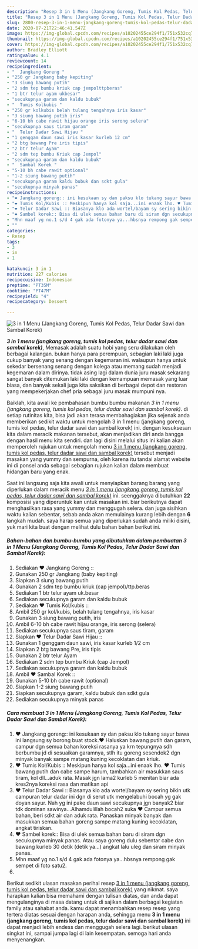 ```yaml
---
description: "Resep 3 in 1 Menu (Jangkang Goreng, Tumis Kol Pedas, Telur Dadar Sawi dan Sambal Korek), Bisa Manjain Lidah"
title: "Resep 3 in 1 Menu (Jangkang Goreng, Tumis Kol Pedas, Telur Dadar Sawi dan Sambal Korek), Bisa Manjain Lidah"
slug: 2800-resep-3-in-1-menu-jangkang-goreng-tumis-kol-pedas-telur-dadar-sawi-dan-sambal-korek-bisa-manjain-lidah
date: 2020-07-21T22:46:41.547Z
image: https://img-global.cpcdn.com/recipes/a10202455ce294f1/751x532cq70/3-in-1-menu-jangkang-goreng-tumis-kol-pedas-telur-dadar-sawi-dan-sambal-korek-foto-resep-utama.jpg
thumbnail: https://img-global.cpcdn.com/recipes/a10202455ce294f1/751x532cq70/3-in-1-menu-jangkang-goreng-tumis-kol-pedas-telur-dadar-sawi-dan-sambal-korek-foto-resep-utama.jpg
cover: https://img-global.cpcdn.com/recipes/a10202455ce294f1/751x532cq70/3-in-1-menu-jangkang-goreng-tumis-kol-pedas-telur-dadar-sawi-dan-sambal-korek-foto-resep-utama.jpg
author: Bradley Elliott
ratingvalue: 4.1
reviewcount: 14
recipeingredient:
- "  Jangkang Goreng "
- "250 gr Jangkang baby kepiting"
- "3 siung bawang putih"
- "2 sdm tep bumbu kriuk cap jempolttpberas"
- "1 btr telur ayam ukbesar"
- "secukupnya garam dan kaldu bubuk"
- "  Tumis Kolkubis "
- "250 gr kolkubis belah tulang tengahnya iris kasar"
- "3 siung bawang putih iris"
- "6-10 bh cabe rawit hijau orange iris serong selera"
- "secukupnya saus tiram garam"
- "  Telur Dadar Sawi Hijau "
- "1 genggam daun sawi iris kasar kurleb 12 cm"
- "2 btg bawang Pre iris tipis"
- "2 btr telur Ayam"
- "2 sdm tep bumbu Kriuk cap Jempol"
- "secukupnya garam dan kaldu bubuk"
- "  Sambal Korek "
- "5-10 bh cabe rawit optional"
- "1-2 siung bawang putih"
- "secukupnya garam kaldu bubuk dan sdkt gula"
- "secukupnya minyak panas"
recipeinstructions:
- "❤ Jangkang goreng:: ini kesukaan sy dan paksu klo tukang sayur bawa ini langsung sy borong buat stock.♥ Haluskan bawang putih dan garam, campur dgn semua bahan koreksi rasanya ya krn tepungnya sdh berbumbu jd di sesuaikan garamnya, stlh itu goreng sesendok2 dgn minyak banyak sampe matang kuning kecoklatan dan kriuk."
- "❤ Tumis Kol/Kubis :: Meskipun hanya kol saja...ini enaak lho. ♥ Tumis bawang putih dan cabe sampe harum, tambahkan air masukkan saus tiram, kol dll...aduk rata. Masak jgn lama2 kurleb 5 menitan biar ada kres2nya koreksi rasa dan matikan api"
- "❤ Telur Dadar Sawi :: Biasanya klo ada wortel/bayam sy sering bikin utk campuran telur dadar ini dgn di serut utk mengelabuhi bocah yg gak doyan sayur. Nah yg ini pake daun sawi secukupnya jgn banyak2 biar tdk dominan sawinya...Alhamdulillah bocah2 suka ♥ Campur semua bahan, beri sdkt air dan aduk rata. Panaskan minyak banyak dan masukkan semua bahan goreng sampe matang kuning kecoklatan, angkat tiriskan."
- "❤ Sambel korek:: Bisa di ulek semua bahan baru di siram dgn secukupnya minyak panas. Atau saya goreng dulu sebentar cabe dan bawang kurleb 30 detik (detik ya...) angkat lalu uleg dan siram minyak panas."
- "Mhn maaf yg no.1 s/d 4 gak ada fotonya ya...hbsnya rempong gak sempet di foto satu2."
- ""
categories:
- Resep
tags:
- 3
- in
- 1

katakunci: 3 in 1 
nutrition: 227 calories
recipecuisine: Indonesian
preptime: "PT35M"
cooktime: "PT47M"
recipeyield: "4"
recipecategory: Dessert

---
```



![3 in 1 Menu (Jangkang Goreng, Tumis Kol Pedas, Telur Dadar Sawi dan Sambal Korek)](https://img-global.cpcdn.com/recipes/a10202455ce294f1/751x532cq70/3-in-1-menu-jangkang-goreng-tumis-kol-pedas-telur-dadar-sawi-dan-sambal-korek-foto-resep-utama.jpg)

<b><i>3 in 1 menu (jangkang goreng, tumis kol pedas, telur dadar sawi dan sambal korek)</i></b>, Memasak adalah suatu hobi yang seru dilakukan oleh berbagai kalangan. bukan hanya para perempuan, sebagian laki laki juga cukup banyak yang senang dengan kegemaran ini. walaupun hanya untuk sekedar bersenang senang dengan kolega atau memang sudah menjadi kegemaran dalam dirinya. tidak asing lagi dalam dunia juru masak sekarang sangat banyak ditemukan laki laki dengan kemampuan memasak yang luar biasa, dan banyak sekali juga kita saksikan di berbagai depot dan restoran yang mempekerjakan chef pria sebagai juru masak mumpuni nya.

Baiklah, kita awali ke pembahasan bumbu bumbu makanan <i>3 in 1 menu (jangkang goreng, tumis kol pedas, telur dadar sawi dan sambal korek)</i>. di setiap rutinitas kita, bisa jadi akan terasa membahagiakan jika sejenak anda memberikan sedikit waktu untuk mengolah 3 in 1 menu (jangkang goreng, tumis kol pedas, telur dadar sawi dan sambal korek) ini. dengan kesuksesan kita dalam meracik makanan tersebut, akan menjadikan diri anda bangga dengan hasil menu kita sendiri. dan lagi disini melalui situs ini kalian akan memperoleh rujukan untuk mengolah menu <u>3 in 1 menu (jangkang goreng, tumis kol pedas, telur dadar sawi dan sambal korek)</u> tersebut menjadi masakan yang yummy dan sempurna, oleh karena itu tandai alamat website ini di ponsel anda sebagai sebagian rujukan kalian dalam membuat hidangan baru yang enak.




Saat ini langsung saja kita awali untuk menyiapkan barang barang yang diperlukan dalam meracik menu <u><i>3 in 1 menu (jangkang goreng, tumis kol pedas, telur dadar sawi dan sambal korek)</i></u> ini. seenggaknya dibutuhkan <b>22</b> komposisi yang diperuntuk kan untuk masakan ini. biar berikutnya dapat menghasilkan rasa yang yummy dan menggugah selera. dan juga sisihkan waktu kalian sebentar, sebab anda akan memulainya kurang lebih dengan <b>6</b> langkah mudah. saya harap semua yang diperlukan sudah anda miliki disini, yuk mari kita buat dengan melihat dulu bahan bahan berikut ini.

<!--inarticleads1-->

##### Bahan-bahan dan bumbu-bumbu yang dibutuhkan dalam pembuatan 3 in 1 Menu (Jangkang Goreng, Tumis Kol Pedas, Telur Dadar Sawi dan Sambal Korek):

1. Sediakan  ❤ Jangkang Goreng ::
1. Gunakan 250 gr Jangkang (baby kepiting)
1. Siapkan 3 siung bawang putih
1. Gunakan 2 sdm tep bumbu kriuk (cap jempol)/ttp.beras
1. Sediakan 1 btr telur ayam uk.besar
1. Sediakan secukupnya garam dan kaldu bubuk
1. Sediakan  ❤ Tumis Kol/kubis ::
1. Ambil 250 gr kol/kubis, belah tulang tengahnya, iris kasar
1. Gunakan 3 siung bawang putih, iris
1. Ambil 6-10 bh cabe rawit hijau orange, iris serong (selera)
1. Sediakan secukupnya saus tiram, garam
1. Siapkan  ❤ Telur Dadar Sawi Hijau ::
1. Gunakan 1 genggam daun sawi, iris kasar kurleb 1/2 cm
1. Siapkan 2 btg bawang Pre, iris tipis
1. Gunakan 2 btr telur Ayam
1. Sediakan 2 sdm tep bumbu Kriuk (cap Jempol)
1. Sediakan secukupnya garam dan kaldu bubuk
1. Ambil  ❤ Sambal Korek ::
1. Gunakan 5-10 bh cabe rawit (optional)
1. Siapkan 1-2 siung bawang putih
1. Siapkan secukupnya garam, kaldu bubuk dan sdkt gula
1. Sediakan secukupnya minyak panas




<!--inarticleads2-->

##### Cara membuat 3 in 1 Menu (Jangkang Goreng, Tumis Kol Pedas, Telur Dadar Sawi dan Sambal Korek):

1. ❤ Jangkang goreng:: ini kesukaan sy dan paksu klo tukang sayur bawa ini langsung sy borong buat stock.♥ Haluskan bawang putih dan garam, campur dgn semua bahan koreksi rasanya ya krn tepungnya sdh berbumbu jd di sesuaikan garamnya, stlh itu goreng sesendok2 dgn minyak banyak sampe matang kuning kecoklatan dan kriuk.
1. ❤ Tumis Kol/Kubis :: Meskipun hanya kol saja...ini enaak lho. ♥ Tumis bawang putih dan cabe sampe harum, tambahkan air masukkan saus tiram, kol dll...aduk rata. Masak jgn lama2 kurleb 5 menitan biar ada kres2nya koreksi rasa dan matikan api
1. ❤ Telur Dadar Sawi :: Biasanya klo ada wortel/bayam sy sering bikin utk campuran telur dadar ini dgn di serut utk mengelabuhi bocah yg gak doyan sayur. Nah yg ini pake daun sawi secukupnya jgn banyak2 biar tdk dominan sawinya...Alhamdulillah bocah2 suka ♥ Campur semua bahan, beri sdkt air dan aduk rata. Panaskan minyak banyak dan masukkan semua bahan goreng sampe matang kuning kecoklatan, angkat tiriskan.
1. ❤ Sambel korek:: Bisa di ulek semua bahan baru di siram dgn secukupnya minyak panas. Atau saya goreng dulu sebentar cabe dan bawang kurleb 30 detik (detik ya...) angkat lalu uleg dan siram minyak panas.
1. Mhn maaf yg no.1 s/d 4 gak ada fotonya ya...hbsnya rempong gak sempet di foto satu2.
1. 




Berikut sedikit ulasan masakan perihal resep <u>3 in 1 menu (jangkang goreng, tumis kol pedas, telur dadar sawi dan sambal korek)</u> yang nikmat. saya harapkan kalian bisa memahami dengan tulisan diatas, dan anda dapat mengulanginya di masa datang untuk di sajikan dalam berbagai kegiatan family atau sahabat anda. kamu dapat menambahkan resep resep yang tertera diatas sesuai dengan harapan anda, sehingga menu <b>3 in 1 menu (jangkang goreng, tumis kol pedas, telur dadar sawi dan sambal korek)</b> ini dapat menjadi lebih endess dan menggugah selera lagi. berikut ulasan singkat ini, sampai jumpa lagi di lain kesempatan. semoga hari anda menyenangkan.
